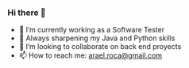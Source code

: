 ### Hi there 👋

- 🔭 I’m currently working as a Software Tester
- 🌱 Always sharpening my Java and Python skills 
- 👯 I’m looking to collaborate on back end proyects
- 📫 How to reach me: arael.roca@gmail.com

